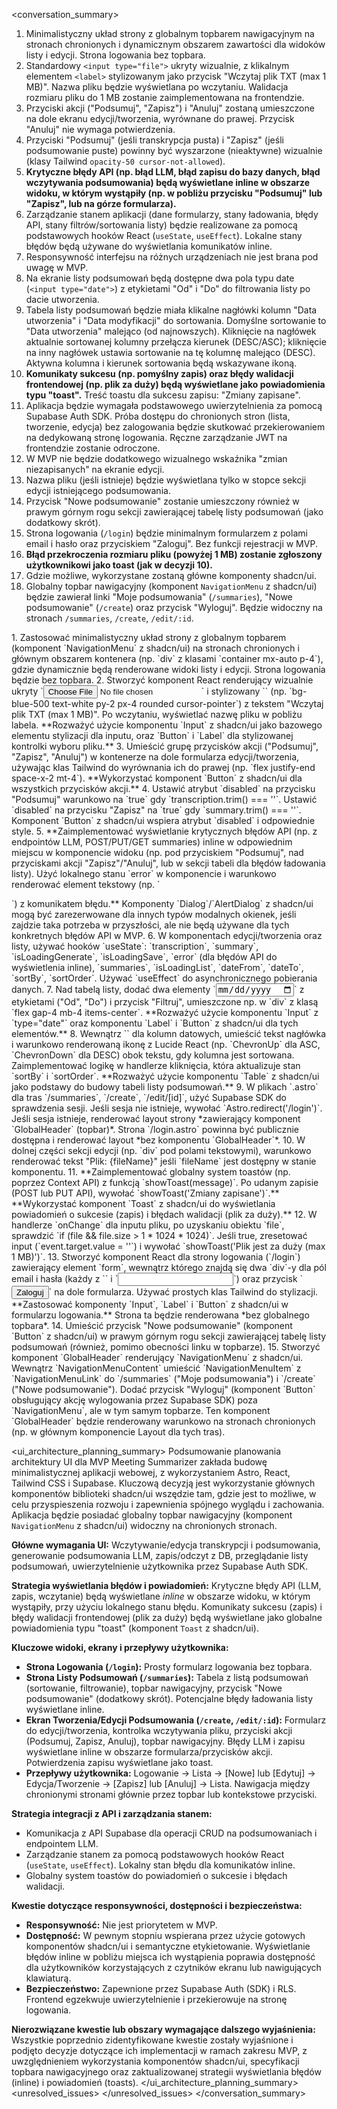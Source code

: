 <conversation_summary>
<decisions>
1.  Minimalistyczny układ strony z globalnym topbarem nawigacyjnym na stronach chronionych i dynamicznym obszarem zawartości dla widoków listy i edycji. Strona logowania bez topbara.
2.  Standardowy `<input type="file">` ukryty wizualnie, z klikalnym elementem `<label>` stylizowanym jako przycisk "Wczytaj plik TXT (max 1 MB)". Nazwa pliku będzie wyświetlana po wczytaniu. Walidacja rozmiaru pliku do 1 MB zostanie zaimplementowana na frontendzie.
3.  Przyciski akcji ("Podsumuj", "Zapisz") i "Anuluj" zostaną umieszczone na dole ekranu edycji/tworzenia, wyrównane do prawej. Przycisk "Anuluj" nie wymaga potwierdzenia.
4.  Przyciski "Podsumuj" (jeśli transkrypcja pusta) i "Zapisz" (jeśli podsumowanie puste) powinny być wyszarzone (nieaktywne) wizualnie (klasy Tailwind `opacity-50 cursor-not-allowed`).
5.  **Krytyczne błędy API (np. błąd LLM, błąd zapisu do bazy danych, błąd wczytywania podsumowania) będą wyświetlane inline w obszarze widoku, w którym wystąpiły (np. w pobliżu przycisku "Podsumuj" lub "Zapisz", lub na górze formularza).**
6.  Zarządzanie stanem aplikacji (dane formularzy, stany ładowania, błędy API, stany filtrów/sortowania listy) będzie realizowane za pomocą podstawowych hooków React (`useState`, `useEffect`). Lokalne stany błędów będą używane do wyświetlania komunikatów inline.
7.  Responsywność interfejsu na różnych urządzeniach nie jest brana pod uwagę w MVP.
8.  Na ekranie listy podsumowań będą dostępne dwa pola typu date (`<input type="date">`) z etykietami "Od" i "Do" do filtrowania listy po dacie utworzenia.
9.  Tabela listy podsumowań będzie miała klikalne nagłówki kolumn "Data utworzenia" i "Data modyfikacji" do sortowania. Domyślne sortowanie to "Data utworzenia" malejąco (od najnowszych). Kliknięcie na nagłówek aktualnie sortowanej kolumny przełącza kierunek (DESC/ASC); kliknięcie na inny nagłówek ustawia sortowanie na tę kolumnę malejąco (DESC). Aktywna kolumna i kierunek sortowania będą wskazywane ikoną.
10. **Komunikaty sukcesu (np. pomyślny zapis) oraz błędy walidacji frontendowej (np. plik za duży) będą wyświetlane jako powiadomienia typu "toast".** Treść toastu dla sukcesu zapisu: "Zmiany zapisane".
11. Aplikacja będzie wymagała podstawowego uwierzytelnienia za pomocą Supabase Auth SDK. Próba dostępu do chronionych stron (lista, tworzenie, edycja) bez zalogowania będzie skutkować przekierowaniem na dedykowaną stronę logowania. Ręczne zarządzanie JWT na frontendzie zostanie odroczone.
12. W MVP nie będzie dodatkowego wizualnego wskaźnika "zmian niezapisanych" na ekranie edycji.
13. Nazwa pliku (jeśli istnieje) będzie wyświetlana tylko w stopce sekcji edycji istniejącego podsumowania.
14. Przycisk "Nowe podsumowanie" zostanie umieszczony również w prawym górnym rogu sekcji zawierającej tabelę listy podsumowań (jako dodatkowy skrót).
15. Strona logowania (`/login`) będzie minimalnym formularzem z polami email i hasło oraz przyciskiem "Zaloguj". Bez funkcji rejestracji w MVP.
16. **Błąd przekroczenia rozmiaru pliku (powyżej 1 MB) zostanie zgłoszony użytkownikowi jako toast (jak w decyzji 10).**
17. Gdzie możliwe, wykorzystane zostaną główne komponenty shadcn/ui.
18. Globalny topbar nawigacyjny (komponent `NavigationMenu` z shadcn/ui) będzie zawierał linki "Moje podsumowania" (`/summaries`), "Nowe podsumowanie" (`/create`) oraz przycisk "Wyloguj". Będzie widoczny na stronach `/summaries`, `/create`, `/edit/:id`.
</decisions>
<matched_recommendations>
1.  Zastosować minimalistyczny układ strony z globalnym topbarem (komponent `NavigationMenu` z shadcn/ui) na stronach chronionych i głównym obszarem kontenera (np. `div` z klasami `container mx-auto p-4`), gdzie dynamicznie będą renderowane widoki listy i edycji. Strona logowania będzie bez topbara.
2.  Stworzyć komponent React renderujący wizualnie ukryty `<input type="file" accept=".txt">` i stylizowany `<label>` (np. `bg-blue-500 text-white py-2 px-4 rounded cursor-pointer`) z tekstem "Wczytaj plik TXT (max 1 MB)". Po wczytaniu, wyświetlać nazwę pliku w pobliżu labela. **Rozważyć użycie komponentu `Input` z shadcn/ui jako bazowego elementu stylizacji dla inputu, oraz `Button` i `Label` dla stylizowanej kontrolki wyboru pliku.**
3.  Umieścić grupę przycisków akcji ("Podsumuj", "Zapisz", "Anuluj") w kontenerze na dole formularza edycji/tworzenia, używając klas Tailwind do wyrównania ich do prawej (np. `flex justify-end space-x-2 mt-4`). **Wykorzystać komponent `Button` z shadcn/ui dla wszystkich przycisków akcji.**
4.  Ustawić atrybut `disabled` na przycisku "Podsumuj" warunkowo na `true` gdy `transcription.trim() === ''`. Ustawić `disabled` na przycisku "Zapisz" na `true` gdy `summary.trim() === ''`. Komponent `Button` z shadcn/ui wspiera atrybut `disabled` i odpowiednie style.
5.  **Zaimplementować wyświetlanie krytycznych błędów API (np. z endpointów LLM, POST/PUT/GET summaries) inline w odpowiednim miejscu w komponencie widoku (np. pod przyciskiem "Podsumuj", nad przyciskami akcji "Zapisz"/"Anuluj", lub w sekcji tabeli dla błędów ładowania listy). Użyć lokalnego stanu `error` w komponencie i warunkowo renderować element tekstowy (np. `<p class="text-red-500">`) z komunikatem błędu.** Komponenty `Dialog`/`AlertDialog` z shadcn/ui mogą być zarezerwowane dla innych typów modalnych okienek, jeśli zajdzie taka potrzeba w przyszłości, ale nie będą używane dla tych konkretnych błędów API w MVP.
6.  W komponentach edycji/tworzenia oraz listy, używać hooków `useState`: `transcription`, `summary`, `isLoadingGenerate`, `isLoadingSave`, `error` (dla błędów API do wyświetlenia inline), `summaries`, `isLoadingList`, `dateFrom`, `dateTo`, `sortBy`, `sortOrder`. Używać `useEffect` do asynchronicznego pobierania danych.
7.  Nad tabelą listy, dodać dwa elementy `<input type="date">` z etykietami ("Od", "Do") i przycisk "Filtruj", umieszczone np. w `div` z klasą `flex gap-4 mb-4 items-center`. **Rozważyć użycie komponentu `Input` z `type="date"` oraz komponentu `Label` i `Button` z shadcn/ui dla tych elementów.**
8.  Wewnątrz `<th>` dla kolumn datowych, umieścić tekst nagłówka i warunkowo renderowaną ikonę z Lucide React (np. `ChevronUp` dla ASC, `ChevronDown` dla DESC) obok tekstu, gdy kolumna jest sortowana. Zaimplementować logikę w handlerze kliknięcia, która aktualizuje stan `sortBy` i `sortOrder`. **Rozważyć użycie komponentu `Table` z shadcn/ui jako podstawy do budowy tabeli listy podsumowań.**
9.  W plikach `.astro` dla tras `/summaries`, `/create`, `/edit/[id]`, użyć Supabase SDK do sprawdzenia sesji. Jeśli sesja nie istnieje, wywołać `Astro.redirect('/login')`. Jeśli sesja istnieje, renderować layout strony *zawierający komponent `GlobalHeader` (topbar)*. Strona `/login.astro` powinna być publicznie dostępna i renderować layout *bez komponentu `GlobalHeader`*.
10. W dolnej części sekcji edycji (np. `div` pod polami tekstowymi), warunkowo renderować tekst "Plik: {fileName}" jeśli `fileName` jest dostępny w stanie komponentu.
11. **Zaimplementować globalny system toastów (np. poprzez Context API) z funkcją `showToast(message)`. Po udanym zapisie (POST lub PUT API), wywołać `showToast('Zmiany zapisane')`.** **Wykorzystać komponent `Toast` z shadcn/ui do wyświetlania powiadomień o sukcesie (zapis) i błędach walidacji (plik za duży).**
12. W handlerze `onChange` dla inputu pliku, po uzyskaniu obiektu `file`, sprawdzić `if (file && file.size > 1 * 1024 * 1024)`. Jeśli true, zresetować input (`event.target.value = ''`) i wywołać `showToast('Plik jest za duży (max 1 MB)')`.
13. Stworzyć komponent React dla strony logowania (`/login`) zawierający element `form`, wewnątrz którego znajdą się dwa `div`-y dla pól email i hasła (każdy z `<label>` i `<input type="text/password">`) oraz przycisk `<button type="submit">Zaloguj</button>` na dole formularza. Używać prostych klas Tailwind do stylizacji. **Zastosować komponenty `Input`, `Label` i `Button` z shadcn/ui w formularzu logowania.** Strona ta będzie renderowana *bez globalnego topbara*.
14. Umieścić przycisk "Nowe podsumowanie" (komponent `Button` z shadcn/ui) w prawym górnym rogu sekcji zawierającej tabelę listy podsumowań (również, pomimo obecności linku w topbarze).
15. Stworzyć komponent `GlobalHeader` renderujący `NavigationMenu` z shadcn/ui. Wewnątrz `NavigationMenuContent` umieścić `NavigationMenuItem` z `NavigationMenuLink` do `/summaries` ("Moje podsumowania") i `/create` ("Nowe podsumowanie"). Dodać przycisk "Wyloguj" (komponent `Button` obsługujący akcję wylogowania przez Supabase SDK) poza `NavigationMenu`, ale w tym samym topbarze. Ten komponent `GlobalHeader` będzie renderowany warunkowo na stronach chronionych (np. w głównym komponencie Layout dla tych tras).
</matched_recommendations>

<ui_architecture_planning_summary>
Podsumowanie planowania architektury UI dla MVP Meeting Summarizer zakłada budowę minimalistycznej aplikacji webowej, z wykorzystaniem Astro, React, Tailwind CSS i Supabase. Kluczową decyzją jest wykorzystanie głównych komponentów biblioteki shadcn/ui wszędzie tam, gdzie jest to możliwe, w celu przyspieszenia rozwoju i zapewnienia spójnego wyglądu i zachowania. Aplikacja będzie posiadać globalny topbar nawigacyjny (komponent `NavigationMenu` z shadcn/ui) widoczny na chronionych stronach.

**Główne wymagania UI:** Wczytywanie/edycja transkrypcji i podsumowania, generowanie podsumowania LLM, zapis/odczyt z DB, przeglądanie listy podsumowań, uwierzytelnienie użytkownika przez Supabase Auth SDK.

**Strategia wyświetlania błędów i powiadomień:** Krytyczne błędy API (LLM, zapis, wczytanie) będą wyświetlane *inline* w obszarze widoku, w którym wystąpiły, przy użyciu lokalnego stanu błędu. Komunikaty sukcesu (zapis) i błędy walidacji frontendowej (plik za duży) będą wyświetlane jako globalne powiadomienia typu "toast" (komponent `Toast` z shadcn/ui).

**Kluczowe widoki, ekrany i przepływy użytkownika:**
*   **Strona Logowania (`/login`):** Prosty formularz logowania bez topbara.
*   **Strona Listy Podsumowań (`/summaries`):** Tabela z listą podsumowań (sortowanie, filtrowanie), topbar nawigacyjny, przycisk "Nowe podsumowanie" (dodatkowy skrót). Potencjalne błędy ładowania listy wyświetlane inline.
*   **Ekran Tworzenia/Edycji Podsumowania (`/create`, `/edit/:id`):** Formularz do edycji/tworzenia, kontrolka wczytywania pliku, przyciski akcji (Podsumuj, Zapisz, Anuluj), topbar nawigacyjny. Błędy LLM i zapisu wyświetlane inline w obszarze formularza/przycisków akcji. Potwierdzenia zapisu wyświetlane jako toast.
*   **Przepływy użytkownika:** Logowanie -> Lista -> [Nowe] lub [Edytuj] -> Edycja/Tworzenie -> [Zapisz] lub [Anuluj] -> Lista. Nawigacja między chronionymi stronami głównie przez topbar lub kontekstowe przyciski.

**Strategia integracji z API i zarządzania stanem:**
*   Komunikacja z API Supabase dla operacji CRUD na podsumowaniach i endpointem LLM.
*   Zarządzanie stanem za pomocą podstawowych hooków React (`useState`, `useEffect`). Lokalny stan błędu dla komunikatów inline.
*   Globalny system toastów do powiadomień o sukcesie i błędach walidacji.

**Kwestie dotyczące responsywności, dostępności i bezpieczeństwa:**
*   **Responsywność:** Nie jest priorytetem w MVP.
*   **Dostępność:** W pewnym stopniu wspierana przez użycie gotowych komponentów shadcn/ui i semantyczne etykietowanie. Wyświetlanie błędów inline w pobliżu miejsca ich wystąpienia poprawia dostępność dla użytkowników korzystających z czytników ekranu lub nawigujących klawiaturą.
*   **Bezpieczeństwo:** Zapewnione przez Supabase Auth (SDK) i RLS. Frontend egzekwuje uwierzytelnienie i przekierowuje na stronę logowania.

**Nierozwiązane kwestie lub obszary wymagające dalszego wyjaśnienia:**
Wszystkie poprzednio zidentyfikowane kwestie zostały wyjaśnione i podjęto decyzje dotyczące ich implementacji w ramach zakresu MVP, z uwzględnieniem wykorzystania komponentów shadcn/ui, specyfikacji topbara nawigacyjnego oraz zaktualizowanej strategii wyświetlania błędów (inline) i powiadomień (toasts).
</ui_architecture_planning_summary>
<unresolved_issues>
</unresolved_issues>
</conversation_summary>